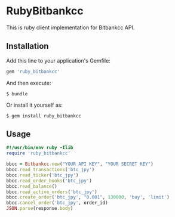 # RubyBitbankcc

This is ruby client implementation for Bitbankcc API.

## Installation

Add this line to your application's Gemfile:

```ruby
gem 'ruby_bitbankcc'
```

And then execute:

    $ bundle

Or install it yourself as:

    $ gem install ruby_bitbankcc

## Usage

```ruby
#!/usr/bin/env ruby -Ilib
require 'ruby_bitbankcc'

bbcc = Bitbankcc.new("YOUR API KEY", "YOUR SECRET KEY")
bbcc.read_transactions('btc_jpy')
bbcc.read_ticker('btc_jpy')
bbcc.read_order_books('btc_jpy')
bbcc.read_balance()
bbcc.read_active_orders('btc_jpy')
bbcc.create_order('btc_jpy', "0.001", 130000, 'buy', 'limit')
bbcc.cancel_order('btc_jpy', order_id)
JSON.parse(response.body)
```
